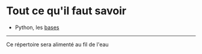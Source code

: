 # Tout ce qu'il faut savoir

* Python, les [bases](https://github.com/NaturelEtChaud/NSI-Premiere/blob/main/Revisions/CeQueJeSaisPython1.ipynb)


---

Ce répertoire sera alimenté au fil de l'eau



